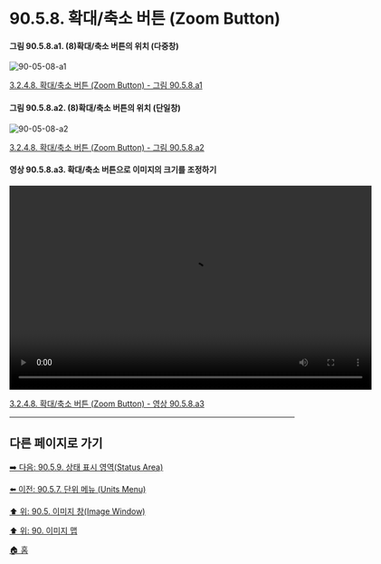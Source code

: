 # 90.5.8. 확대/축소 버튼 (Zoom Button)

<a id="90-05-08-a1"></a>

#### 그림 90.5.8.a1. (8)확대/축소 버튼의 위치 (다중창)
![90-05-08-a1](https://github.com/wonder13662/gimp/assets/15767104/7bcf7ccd-66db-44e0-8690-dc8da41ae968)

[3.2.4.8. 확대/축소 버튼 (Zoom Button) - 그림 90.5.8.a1](./03-02-04-08-zoom-button.md#90-05-08-a1)

<a id="90-05-08-a2"></a>

#### 그림 90.5.8.a2. (8)확대/축소 버튼의 위치 (단일창)
![90-05-08-a2](https://github.com/wonder13662/gimp/assets/15767104/9096f67c-b773-439d-8154-a17624d6c6d2)

[3.2.4.8. 확대/축소 버튼 (Zoom Button) - 그림 90.5.8.a2](./03-02-04-08-zoom-button.md#90-05-08-a2)

<a id="90-05-08-a3"></a>

#### 영상 90.5.8.a3. 확대/축소 버튼으로 이미지의 크기를 조정하기
<video controls="controls" width="640" height="360" environment="MacOS:Sonoma 14.2.1 GIMP 2.10.36" src="https://github.com/wonder13662/gimp/assets/15767104/a1fea92d-db44-4fa8-a7d6-ba5527d25498"></video>

[3.2.4.8. 확대/축소 버튼 (Zoom Button) - 영상 90.5.8.a3](./03-02-04-08-zoom-button.md#90-05-08-a3)

***

## 다른 페이지로 가기

[➡️ 다음: 90.5.9. 상태 표시 영역(Status Area)](./90-05-09-status_area.md)

[⬅️ 이전: 90.5.7. 단위 메뉴 (Units Menu)](./90-05-07-units_menu.md)

[⬆️ 위: 90.5. 이미지 창(Image Window)](./90-05-00-image_window.md)

[⬆️ 위: 90. 이미지 맵](./90-00-image-map.md)

[🏠 홈](./00-home.md)